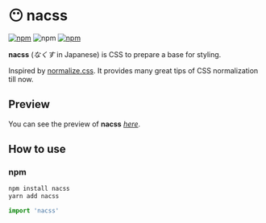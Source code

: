 # 😶 nacss

[![npm](https://img.shields.io/badge/nacss-555?style=flat-square&logo=npm)](https://www.npmjs.com/package/nacss)
![npm](https://img.shields.io/npm/v/nacss?style=flat-square)
[![npm](https://img.shields.io/badge/documents-555?style=flat-square&logo=netlify)](https://nacss.netlify.app/)

**nacss** (*なくす* in Japanese) is CSS to prepare a base for styling.

Inspired by [normalize.css](https://www.npmjs.com/package/normalize.css). It provides many great tips of CSS normalization till now.

## Preview

You can see the preview of **nacss** *[here](https://nacss.netlify.app/preview/)*.


## How to use

### npm

```bash
npm install nacss
yarn add nacss
```

```js
import 'nacss'
```
